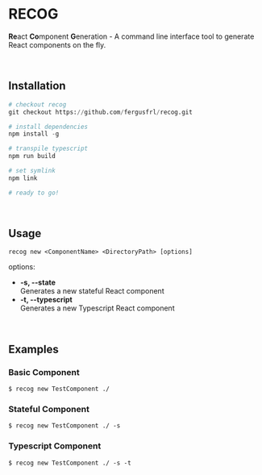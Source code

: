 # RECOG
**Re**act **Co**mponent **G**eneration - A command line interface tool to generate React components on the fly.

<br/>

## Installation
```python
# checkout recog
git checkout https://github.com/fergusfrl/recog.git

# install dependencies
npm install -g

# transpile typescript
npm run build

# set symlink
npm link

# ready to go!
```

<br/>

## Usage
```
recog new <ComponentName> <DirectoryPath> [options]
```
options:
- **-s, --state**<br/>
Generates a new stateful React component
- **-t, --typescript**<br/>
Generates a new Typescript React component

<br/>

## Examples
### Basic Component
```
$ recog new TestComponent ./
```

### Stateful Component
```
$ recog new TestComponent ./ -s
```

### Typescript Component
```
$ recog new TestComponent ./ -s -t
```

